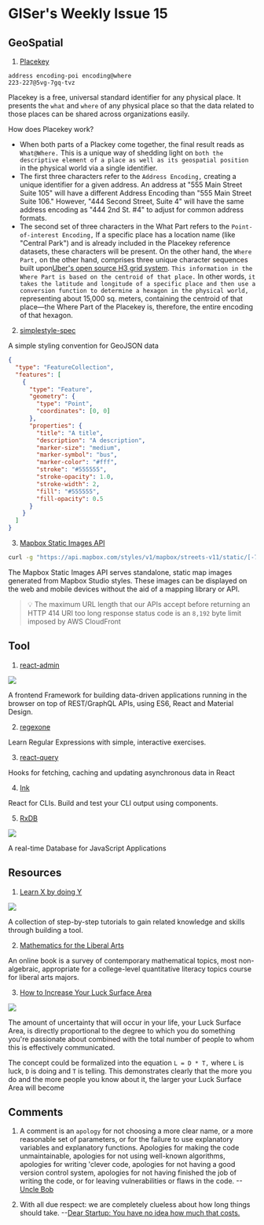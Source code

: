 # GISer's Weekly Issue 15

## GeoSpatial

1. [Placekey](https://www.placekey.io/)

```
address encoding-poi encoding@where
223-227@5vg-7gq-tvz
```

Placekey is a free, universal standard identifier for any physical place. It presents the `what` and `where` of any physical place so that the data related to those places can be shared across organizations easily.

How does Placekey work?

- ‍When both parts of a Plackey come together, the final result reads as `What@Where.` This is a unique way of shedding light on `both the descriptive element of a place as well as its geospatial position` in the physical world via a single identifier.
- The first three characters refer to the `Address Encoding,` creating a unique identifier for a given address. An address at "555 Main Street Suite 105" will have a different Address Encoding than "555 Main Street Suite 106." However, "444 Second Street, Suite 4" will have the same address encoding as "444 2nd St. #4" to adjust for common address formats.
- The second set of three characters in the What Part refers to the `Point-of-interest Encoding,` If a specific place has a location name (like "Central Park") and is already included in the Placekey reference datasets, these characters will be present.
  On the other hand, the `Where Part,` on the other hand, comprises three unique character sequences built upon[Uber's open source H3 grid system](https://github.com/uber/h3). `This information in the Where Part is based on the centroid of that place.` In other words, `it takes the latitude and longitude of a specific place and then use a conversion function to determine a hexagon in the physical world,` representing about 15,000 sq. meters, containing the centroid of that place—the Where Part of the Placekey is, therefore, the entire encoding of that hexagon.

2. [simplestyle-spec](https://github.com/mapbox/simplestyle-spec)

A simple styling convention for GeoJSON data

```json
{
  "type": "FeatureCollection",
  "features": [
    {
      "type": "Feature",
      "geometry": {
        "type": "Point",
        "coordinates": [0, 0]
      },
      "properties": {
        "title": "A title",
        "description": "A description",
        "marker-size": "medium",
        "marker-symbol": "bus",
        "marker-color": "#fff",
        "stroke": "#555555",
        "stroke-opacity": 1.0,
        "stroke-width": 2,
        "fill": "#555555",
        "fill-opacity": 0.5
      }
    }
  ]
}
```

3. [Mapbox Static Images API](https://docs.mapbox.com/api/maps/static-images/)

```sh
curl -g "https://api.mapbox.com/styles/v1/mapbox/streets-v11/static/[-77.043686,38.892035,-77.028923,38.904192]/400x400?access_token=YOUR_MAPBOX_ACCESS_TOKEN" --output example-mapbox-static-bbox-1.png
```

The Mapbox Static Images API serves standalone, static map images generated from Mapbox Studio styles. These images can be displayed on the web and mobile devices without the aid of a mapping library or API.

> 💡 The maximum URL length that our APIs accept before returning an HTTP 414 URI too long response status code is an `8,192` byte limit imposed by AWS CloudFront

## Tool

1. [react-admin](https://github.com/marmelab/react-admin)

![](https://vimeo.com/474999017)

A frontend Framework for building data-driven applications running in the browser on top of REST/GraphQL APIs, using ES6, React and Material Design.

2. [regexone](https://regexone.com/)

Learn Regular Expressions with simple, interactive exercises.

3. [react-query](https://github.com/tannerlinsley/react-query)

Hooks for fetching, caching and updating asynchronous data in React

4. [Ink](https://github.com/vadimdemedes/ink)

React for CLIs. Build and test your CLI output using components.

5. [RxDB](https://github.com/pubkey/rxdb)

![](https://bestofreactjs.com/repo/pubkey-rxdb-react-data-managing)

A real-time Database for JavaScript Applications

## Resources

1. [Learn X by doing Y](https://aquadzn.github.io/learn-x-by-doing-y/)

![](https://camo.githubusercontent.com/280a84fdc243565b0e50d6f57e541e4021c9845c86ab522d52ac2acf92a6c9ca/68747470733a2f2f63646e2e6265656b6b612e636f6d2f626c6f67696d672f61737365742f3230323130322f6267323032313032313130372e6a7067)

A collection of step-by-step tutorials to gain related knowledge and skills through building a tool.

2. [Mathematics for the Liberal Arts](https://courses.lumenlearning.com/waymakermath4libarts/)

An online book is a survey of contemporary mathematical topics, most non-algebraic, appropriate for a college-level quantitative literacy topics course for liberal arts majors.

3. [How to Increase Your Luck Surface Area](https://www.codusoperandi.com/posts/increasing-your-luck-surface-area)

![](https://www.codusoperandi.com/posts/images/luck-surface-area.png)

The amount of uncertainty that will occur in your life, your Luck Surface Area, is directly proportional to the degree to which you do something you're passionate about combined with the total number of people to whom this is effectively communicated.

The concept could be formalized into the equation `L = D * T,` where `L` is luck, `D` is doing and `T` is telling. This demonstrates clearly that the more you do and the more people you know about it, the larger your Luck Surface Area will become

## Comments

1. A comment is an `apology` for not choosing a more clear name, or a more reasonable set of parameters, or for the failure to use explanatory variables and explanatory functions. Apologies for making the code unmaintainable, apologies for not using well-known algorithms, apologies for writing 'clever code, apologies for not having a good version control system, apologies for not having finished the job of writing the code, or for leaving vulnerabilities or flaws in the code.
   --[Uncle Bob](https://critter.blog/2020/09/15/dont-comment-your-code-refactor-it/)

2. With all due respect: we are completely clueless about how long things should take.
   --[Dear Startup: You have no idea how much that costs.](https://kyleprifogle.com/dear-startup/)
